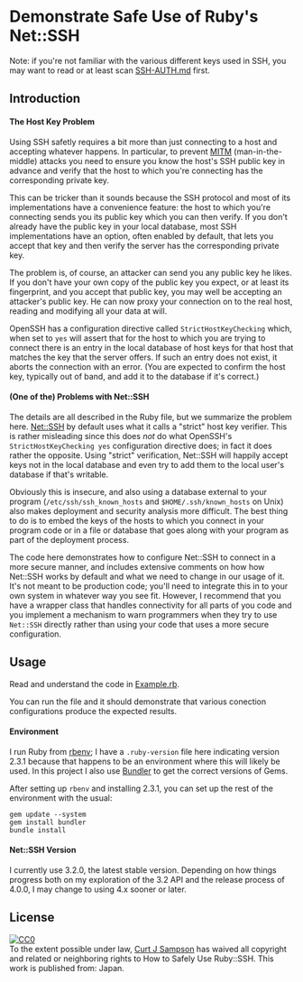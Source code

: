 Demonstrate Safe Use of Ruby's Net::SSH
=======================================

Note: if you're not familiar with the various different
keys used in SSH, you may want to read or at least scan
[SSH-AUTH.md](SSH-AUTH.md) first.

Introduction
------------

#### The Host Key Problem

Using SSH safetly requires a bit more than just connecting to a host
and accepting whatever happens. In particular, to prevent [MITM]
(man-in-the-middle) attacks you need to ensure you know the host's SSH
public key in advance and verify that the host to which you're
connecting has the corresponding private key.

[MITM]: https://en.wikipedia.org/wiki/Man-in-the-middle_attack

This can be tricker than it sounds because the SSH protocol and most
of its implementations have a convenience feature: the host to which
you're connecting sends you its public key which you can then verify.
If you don't already have the public key in your local database, most
SSH implementations have an option, often enabled by default, that
lets you accept that key and then verify the server has the
corresponding private key.

The problem is, of course, an attacker can send you any public key he
likes. If you don't have your own copy of the public key you expect,
or at least its fingerprint, and you accept that public key, you may
well be accepting an attacker's public key. He can now proxy your
connection on to the real host, reading and modifying all your data at
will.

OpenSSH has a configuration directive called `StrictHostKeyChecking`
which, when set to `yes` will assert that for the host to which you
are trying to connect there is an entry in the local database of host
keys for that host that matches the key that the server offers. If
such an entry does not exist, it aborts the connection with an error.
(You are expected to confirm the host key, typically out of band, and
add it to the database if it's correct.)

#### (One of the) Problems with Net::SSH

The details are all described in the Ruby file, but we summarize the
problem here. [Net::SSH] by default uses what it calls a "strict" host
key verifier. This is rather misleading since this does _not_ do what
OpenSSH's `StrictHostKeyChecking yes` configuration directive does; in
fact it does rather the opposite. Using "strict" verification,
Net::SSH will happily accept keys not in the local database and even
try to add them to the local user's database if that's writable.

[Net::SSH]: https://github.com/net-ssh/net-ssh

Obviously this is insecure, and also using a database external to your
program (`/etc/ssh/ssh_known_hosts` and `$HOME/.ssh/known_hosts` on
Unix) also makes deployment and security analysis more difficult. The
best thing to do is to embed the keys of the hosts to which you connect
in your program code or in a file or database that goes along with your
program as part of the deployment process.

The code here demonstrates how to configure Net::SSH to connect in a
more secure manner, and includes extensive comments on how how
Net::SSH works by default and what we need to change in our usage of
it. It's not meant to be production code; you'll need to integrate
this in to your own system in whatever way you see fit. However, I
recommend that you have a wrapper class that handles connectivity for
all parts of you code and you implement a mechanism to warn
programmers when they try to use `Net::SSH` directly rather than using
your code that uses a more secure configuration.


Usage
-----

Read and understand the code in [Example.rb](Example.rb).

You can run the file and it should demonstrate that various conection
configurations produce the expected results.

#### Environment

I run Ruby from [rbenv](https://github.com/rbenv/rbenv); I have a
`.ruby-version` file here indicating version 2.3.1 because that
happens to be an environment where this will likely be used. In this
project I also use [Bundler](https://bundler.io/) to get the correct
versions of Gems.

After setting up `rbenv` and installing 2.3.1, you can set up the rest
of the environment with the usual:

    gem update --system
    gem install bundler
    bundle install

#### Net::SSH Version

I currently use 3.2.0, the latest stable version. Depending on how
things progress both on my exploration of the 3.2 API and the release
process of 4.0.0, I may change to using 4.x sooner or later.


License
-------

<p xmlns:dct="http://purl.org/dc/terms/" xmlns:vcard="http://www.w3.org/2001/vcard-rdf/3.0#">
  <a rel="license"
     href="http://creativecommons.org/publicdomain/zero/1.0/">
    <img src="http://i.creativecommons.org/p/zero/1.0/88x31.png" style="border-style: none;" alt="CC0" />
  </a>
  <br />
  To the extent possible under law,
  <a rel="dct:publisher"
     href="http://github.com/c-j-s/ruby-ssh-safety">
    <span property="dct:title">Curt J Sampson</span></a>
  has waived all copyright and related or neighboring rights to
  <span property="dct:title">How to Safely Use Ruby::SSH</span>.
This work is published from:
<span property="vcard:Country" datatype="dct:ISO3166"
      content="JP" about="http://github.com/c-j-s/ruby-ssh-safety">
  Japan</span>.
</p>
